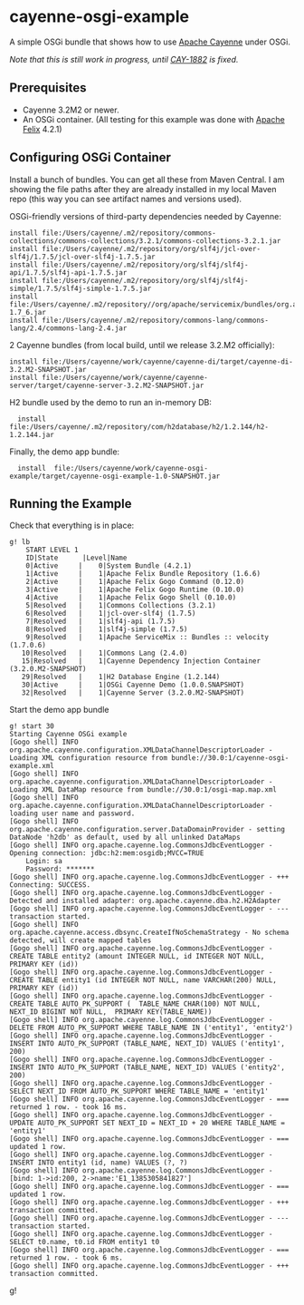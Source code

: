 cayenne-osgi-example
====================

A simple OSGi bundle that shows how to use [Apache Cayenne](http://cayenne.apache.org/) under OSGi.

_Note that this is still work in progress, until [CAY-1882](https://issues.apache.org/jira/browse/CAY-1882) is fixed._

Prerequisites
-------------

* Cayenne 3.2M2 or newer. 
* An OSGi container. (All testing for this example was done with [Apache Felix](http://felix.apache.org/)  4.2.1)

Configuring OSGi Container
--------------------------

Install a bunch of bundles. You can get all these from Maven Central. I am showing the file paths after they are already installed in my local Maven repo (this way you can see artifact names and versions used).

OSGi-friendly versions of third-party dependencies needed by Cayenne:

    install file:/Users/cayenne/.m2/repository/commons-collections/commons-collections/3.2.1/commons-collections-3.2.1.jar
    install file:/Users/cayenne/.m2/repository/org/slf4j/jcl-over-slf4j/1.7.5/jcl-over-slf4j-1.7.5.jar
    install file:/Users/cayenne/.m2/repository/org/slf4j/slf4j-api/1.7.5/slf4j-api-1.7.5.jar
    install file:/Users/cayenne/.m2/repository/org/slf4j/slf4j-simple/1.7.5/slf4j-simple-1.7.5.jar
    install file:/Users/cayenne/.m2/repository//org/apache/servicemix/bundles/org.apache.servicemix.bundles.velocity/1.7_6/org.apache.servicemix.bundles.velocity-1.7_6.jar
    install file:/Users/cayenne/.m2/repository/commons-lang/commons-lang/2.4/commons-lang-2.4.jar

2 Cayenne bundles (from local build, until we release 3.2.M2 officially):

    install file:/Users/cayenne/work/cayenne/cayenne-di/target/cayenne-di-3.2.M2-SNAPSHOT.jar
    install file:/Users/cayenne/work/cayenne/cayenne-server/target/cayenne-server-3.2.M2-SNAPSHOT.jar
    
H2 bundle used by the demo to run an in-memory DB:

      install file:/Users/cayenne/.m2/repository/com/h2database/h2/1.2.144/h2-1.2.144.jar

Finally, the demo app bundle:

      install  file:/Users/cayenne/work/cayenne-osgi-example/target/cayenne-osgi-example-1.0-SNAPSHOT.jar

Running the Example
-------------------

Check that everything is in place:

    g! lb
        START LEVEL 1
        ID|State      |Level|Name
        0|Active     |    0|System Bundle (4.2.1)
        1|Active     |    1|Apache Felix Bundle Repository (1.6.6)
        2|Active     |    1|Apache Felix Gogo Command (0.12.0)
        3|Active     |    1|Apache Felix Gogo Runtime (0.10.0)
        4|Active     |    1|Apache Felix Gogo Shell (0.10.0)
        5|Resolved   |    1|Commons Collections (3.2.1)
        6|Resolved   |    1|jcl-over-slf4j (1.7.5)
        7|Resolved   |    1|slf4j-api (1.7.5)
        8|Resolved   |    1|slf4j-simple (1.7.5)
        9|Resolved   |    1|Apache ServiceMix :: Bundles :: velocity (1.7.0.6)
       10|Resolved   |    1|Commons Lang (2.4.0)
       15|Resolved   |    1|Cayenne Dependency Injection Container (3.2.0.M2-SNAPSHOT)
       29|Resolved   |    1|H2 Database Engine (1.2.144)
       30|Active     |    1|OSGi Cayenne Demo (1.0.0.SNAPSHOT)
       32|Resolved   |    1|Cayenne Server (3.2.0.M2-SNAPSHOT)


Start the demo app bundle

    g! start 30
    Starting Cayenne OSGi example
    [Gogo shell] INFO org.apache.cayenne.configuration.XMLDataChannelDescriptorLoader - Loading XML configuration resource from bundle://30.0:1/cayenne-osgi-example.xml
    [Gogo shell] INFO org.apache.cayenne.configuration.XMLDataChannelDescriptorLoader - Loading XML DataMap resource from bundle://30.0:1/osgi-map.map.xml
    [Gogo shell] INFO org.apache.cayenne.configuration.XMLDataChannelDescriptorLoader - loading user name and password.
    [Gogo shell] INFO org.apache.cayenne.configuration.server.DataDomainProvider - setting DataNode 'h2db' as default, used by all unlinked DataMaps
    [Gogo shell] INFO org.apache.cayenne.log.CommonsJdbcEventLogger - Opening connection: jdbc:h2:mem:osgidb;MVCC=TRUE
    	Login: sa
    	Password: *******
    [Gogo shell] INFO org.apache.cayenne.log.CommonsJdbcEventLogger - +++ Connecting: SUCCESS.
    [Gogo shell] INFO org.apache.cayenne.log.CommonsJdbcEventLogger - Detected and installed adapter: org.apache.cayenne.dba.h2.H2Adapter
    [Gogo shell] INFO org.apache.cayenne.log.CommonsJdbcEventLogger - --- transaction started.
    [Gogo shell] INFO org.apache.cayenne.access.dbsync.CreateIfNoSchemaStrategy - No schema detected, will create mapped tables
    [Gogo shell] INFO org.apache.cayenne.log.CommonsJdbcEventLogger - CREATE TABLE entity2 (amount INTEGER NULL, id INTEGER NOT NULL, PRIMARY KEY (id))
    [Gogo shell] INFO org.apache.cayenne.log.CommonsJdbcEventLogger - CREATE TABLE entity1 (id INTEGER NOT NULL, name VARCHAR(200) NULL, PRIMARY KEY (id))
    [Gogo shell] INFO org.apache.cayenne.log.CommonsJdbcEventLogger - CREATE TABLE AUTO_PK_SUPPORT (  TABLE_NAME CHAR(100) NOT NULL,  NEXT_ID BIGINT NOT NULL,  PRIMARY KEY(TABLE_NAME))
    [Gogo shell] INFO org.apache.cayenne.log.CommonsJdbcEventLogger - DELETE FROM AUTO_PK_SUPPORT WHERE TABLE_NAME IN ('entity1', 'entity2')
    [Gogo shell] INFO org.apache.cayenne.log.CommonsJdbcEventLogger - INSERT INTO AUTO_PK_SUPPORT (TABLE_NAME, NEXT_ID) VALUES ('entity1', 200)
    [Gogo shell] INFO org.apache.cayenne.log.CommonsJdbcEventLogger - INSERT INTO AUTO_PK_SUPPORT (TABLE_NAME, NEXT_ID) VALUES ('entity2', 200)
    [Gogo shell] INFO org.apache.cayenne.log.CommonsJdbcEventLogger - SELECT NEXT_ID FROM AUTO_PK_SUPPORT WHERE TABLE_NAME = 'entity1'
    [Gogo shell] INFO org.apache.cayenne.log.CommonsJdbcEventLogger - === returned 1 row. - took 16 ms.
    [Gogo shell] INFO org.apache.cayenne.log.CommonsJdbcEventLogger - UPDATE AUTO_PK_SUPPORT SET NEXT_ID = NEXT_ID + 20 WHERE TABLE_NAME = 'entity1'
    [Gogo shell] INFO org.apache.cayenne.log.CommonsJdbcEventLogger - === updated 1 row.
    [Gogo shell] INFO org.apache.cayenne.log.CommonsJdbcEventLogger - INSERT INTO entity1 (id, name) VALUES (?, ?)
    [Gogo shell] INFO org.apache.cayenne.log.CommonsJdbcEventLogger - [bind: 1->id:200, 2->name:'E1_1385305841827']
    [Gogo shell] INFO org.apache.cayenne.log.CommonsJdbcEventLogger - === updated 1 row.
    [Gogo shell] INFO org.apache.cayenne.log.CommonsJdbcEventLogger - +++ transaction committed.
    [Gogo shell] INFO org.apache.cayenne.log.CommonsJdbcEventLogger - --- transaction started.
    [Gogo shell] INFO org.apache.cayenne.log.CommonsJdbcEventLogger - SELECT t0.name, t0.id FROM entity1 t0
    [Gogo shell] INFO org.apache.cayenne.log.CommonsJdbcEventLogger - === returned 1 row. - took 6 ms.
    [Gogo shell] INFO org.apache.cayenne.log.CommonsJdbcEventLogger - +++ transaction committed.
g! 

    


